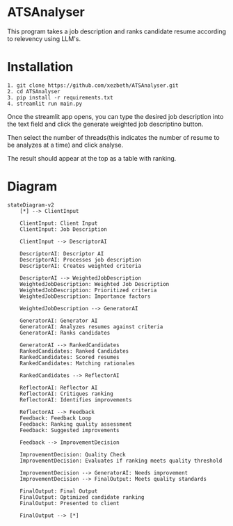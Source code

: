 # ATSAnalyser

This program takes a job description and ranks candidate resume according to relevency using LLM's.



# Installation
```
1. git clone https://github.com/xezbeth/ATSAnalyser.git
2. cd ATSAnalyser
3. pip install -r requirements.txt
4. streamlit run main.py
```

Once the streamlit app opens, you can type the desired job description into the text field and click the generate weighted job descriptino button.

Then select the number of threads(this indicates the number of resume to be analyzes at a time) and click analyse.

The result should appear at the top as a table with ranking.

# Diagram

```mermaid
stateDiagram-v2
    [*] --> ClientInput
    
    ClientInput: Client Input
    ClientInput: Job Description
    
    ClientInput --> DescriptorAI
    
    DescriptorAI: Descriptor AI
    DescriptorAI: Processes job description
    DescriptorAI: Creates weighted criteria
    
    DescriptorAI --> WeightedJobDescription
    WeightedJobDescription: Weighted Job Description
    WeightedJobDescription: Prioritized criteria
    WeightedJobDescription: Importance factors
    
    WeightedJobDescription --> GeneratorAI
    
    GeneratorAI: Generator AI
    GeneratorAI: Analyzes resumes against criteria
    GeneratorAI: Ranks candidates
    
    GeneratorAI --> RankedCandidates
    RankedCandidates: Ranked Candidates
    RankedCandidates: Scored resumes
    RankedCandidates: Matching rationales
    
    RankedCandidates --> ReflectorAI
    
    ReflectorAI: Reflector AI
    ReflectorAI: Critiques ranking
    ReflectorAI: Identifies improvements
    
    ReflectorAI --> Feedback
    Feedback: Feedback Loop
    Feedback: Ranking quality assessment
    Feedback: Suggested improvements
    
    Feedback --> ImprovementDecision
    
    ImprovementDecision: Quality Check
    ImprovementDecision: Evaluates if ranking meets quality threshold
    
    ImprovementDecision --> GeneratorAI: Needs improvement
    ImprovementDecision --> FinalOutput: Meets quality standards
    
    FinalOutput: Final Output
    FinalOutput: Optimized candidate ranking
    FinalOutput: Presented to client
    
    FinalOutput --> [*]
```

